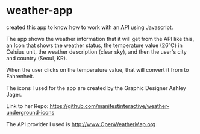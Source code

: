 # weather-app
created this app to know how to work with an API using Javascript.

The app shows the weather information that it will get from the API like this, an Icon that shows the weather status, the temperature value (26°C) in Celsius unit, the weather description (clear sky), and then the user's city and country (Seoul, KR).

When the user clicks on the temperature value, that will convert it from to Fahrenheit.

The icons I used for the app are created by the Graphic Designer Ashley Jager.

Link to her Repo: https://github.com/manifestinteractive/weather-underground-icons

The API provider I used is http://www.OpenWeatherMap.org